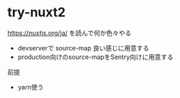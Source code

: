 # try-nuxt2

https://nuxtjs.org/ja/ を読んで何か色々やる

- devserverで source-map 良い感じに用意する
- production向けのsource-mapをSentry向けに用意する

前提

- yarn使う
